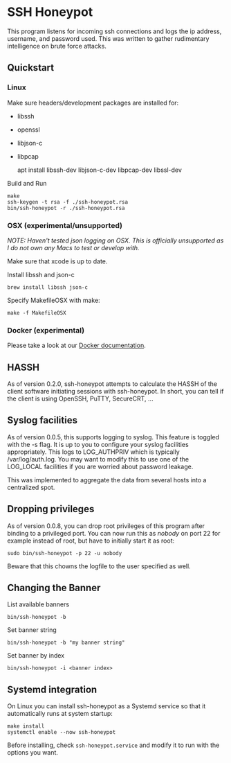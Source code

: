 # SSH Honeypot

This program listens for incoming ssh connections and logs the ip
address, username, and password used. This was written to gather
rudimentary intelligence on brute force attacks.


## Quickstart

### Linux

Make sure headers/development packages are installed for:

- libssh
- openssl
- libjson-c
- libpcap


  apt install libssh-dev libjson-c-dev libpcap-dev libssl-dev


Build and Run

    make
    ssh-keygen -t rsa -f ./ssh-honeypot.rsa
    bin/ssh-honeypot -r ./ssh-honeypot.rsa


### OSX (experimental/unsupported)

_NOTE: Haven't tested json logging on OSX. This is officially
unsupported as I do not own any Macs to test or develop with._

Make sure that xcode is up to date.

Install libssh and json-c

    brew install libssh json-c

Specify MakefileOSX with make:

    make -f MakefileOSX


### Docker (experimental)

Please take a look at our [Docker documentation](docker/README.md).


## HASSH

As of version 0.2.0, ssh-honeypot attempts to calculate the HASSH of
the client software initiating sessions with ssh-honeypot. In short,
you can tell if the client is using OpenSSH, PuTTY, SecureCRT, ...


## Syslog facilities

As of version 0.0.5, this supports logging to syslog. This feature is
toggled with the -s flag. It is up to you to configure your syslog
facilities appropriately. This logs to LOG_AUTHPRIV which is typically
/var/log/auth.log. You may want to modify this to use one of the
LOG_LOCAL facilities if you are worried about password leakage.

This was implemented to aggregate the data from several hosts into a
centralized spot.


## Dropping privileges

As of version 0.0.8, you can drop root privileges of this program
after binding to a privileged port. You can now run this as _nobody_
on port 22 for example instead of root, but have to initially start it
as root:

    sudo bin/ssh-honeypot -p 22 -u nobody

Beware that this chowns the logfile to the user specified as well.


## Changing the Banner

List available banners

    bin/ssh-honeypot -b

Set banner string

    bin/ssh-honeypot -b "my banner string"

Set banner by index

    bin/ssh-honeypot -i <banner index>


## Systemd integration

On Linux you can install ssh-honeypot as a Systemd service so that it
automatically runs at system startup:

    make install
    systemctl enable --now ssh-honeypot

Before installing, check `ssh-honeypot.service` and modify it to run
with the options you want.

